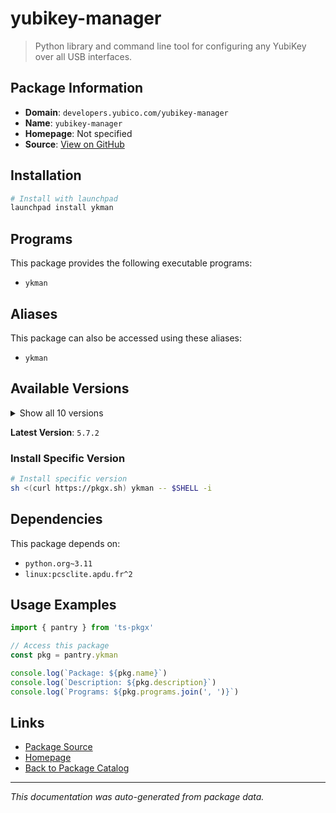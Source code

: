 # yubikey-manager

> Python library and command line tool for configuring any YubiKey over all USB interfaces.

## Package Information

- **Domain**: `developers.yubico.com/yubikey-manager`
- **Name**: `yubikey-manager`
- **Homepage**: Not specified
- **Source**: [View on GitHub](https://github.com/pkgxdev/pantry/tree/main/projects/developers.yubico.com/yubikey-manager/package.yml)

## Installation

```bash
# Install with launchpad
launchpad install ykman
```

## Programs

This package provides the following executable programs:

- `ykman`

## Aliases

This package can also be accessed using these aliases:

- `ykman`

## Available Versions

<details>
<summary>Show all 10 versions</summary>

- `5.7.2`, `5.7.1`, `5.7.0`, `5.6.1`, `5.6.0`
- `5.5.1`, `5.5.0`, `5.4.0`, `5.3.0`, `5.2.1`

</details>

**Latest Version**: `5.7.2`

### Install Specific Version

```bash
# Install specific version
sh <(curl https://pkgx.sh) ykman -- $SHELL -i
```

## Dependencies

This package depends on:

- `python.org~3.11`
- `linux:pcsclite.apdu.fr^2`

## Usage Examples

```typescript
import { pantry } from 'ts-pkgx'

// Access this package
const pkg = pantry.ykman

console.log(`Package: ${pkg.name}`)
console.log(`Description: ${pkg.description}`)
console.log(`Programs: ${pkg.programs.join(', ')}`)
```

## Links

- [Package Source](https://github.com/pkgxdev/pantry/tree/main/projects/developers.yubico.com/yubikey-manager/package.yml)
- [Homepage](#)
- [Back to Package Catalog](../package-catalog.md)

---

*This documentation was auto-generated from package data.*
